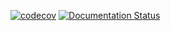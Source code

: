 [![codecov](https://codecov.io/gh/frapercan/experience_recorder/branch/main/graph/badge.svg?token=hqzrADVeRy)](https://codecov.io/gh/frapercan/experience_recorder)
[![Documentation Status](https://readthedocs.org/projects/experience_recorder/badge/?version=latest)](https://experience_recorder.readthedocs.io/en/latest/?badge=latest)
